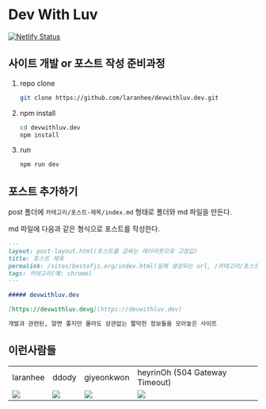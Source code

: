# Dev With Luv

[![Netlify Status](https://api.netlify.com/api/v1/badges/815054b5-06c5-4c23-97a4-20bd35a88a60/deploy-status)](https://app.netlify.com/sites/devwithluv/deploys)

## 사이트 개발 or 포스트 작성 준비과정

1. repo clone

   ```sh
   git clone https://github.com/laranhee/devwithluv.dev.git
   ```

2. npm install

   ```sh
   cd devwithluv.dev
   npm install
   ```

3. run

   ```sh
   npm run dev
   ```

## 포스트 추가하기

post 폴더에 `카테고리/포스트-제목/index.md` 형태로 폴더와 md 파일을 만든다.

md 파일에 다음과 같은 형식으로 포스트를 작성한다.

```md
---
layout: post-layout.html(포스트를 감싸는 레이아웃으로 고정값)
title: 포스트 제목
permalink: /sites/bestofjs.org/index.html(실제 생성되는 url, /카테고리/포스트-제목/index.html 형태로 작성)
tags: 카테고리(예: chrome)
---

##### devwithluv.dev

[https://devwithluv.devg](https://devwithluv.dev)

개발과 관련된, 알면 좋지만 몰라도 상관없는 짧막한 정보들을 모아놓은 사이트
```

## 이런사람들

<table>
   <tr>
      <td>
         laranhee
      </td>
      <td>
         ddody
      </td>
      <td>
         giyeonkwon
      </td>
      <td>
         heyrinOh (504 Gateway Timeout)
      </td>
   </tr>
   <tr>
      <td>
         <img src="https://avatars2.githubusercontent.com/u/8968165?s=100&v=4"/>
      </td>
      <td>
         <img src="https://avatars2.githubusercontent.com/u/11662233?s=100&v=4"/>
      </td>
      <td>
         <img src="https://avatars2.githubusercontent.com/u/30770570?s=100&v=4"/>
      </td>
      <td>
         <img src="https://avatars2.githubusercontent.com/u/38285577?s=100&v=4"/>
      </td>
   </tr>
</table>
